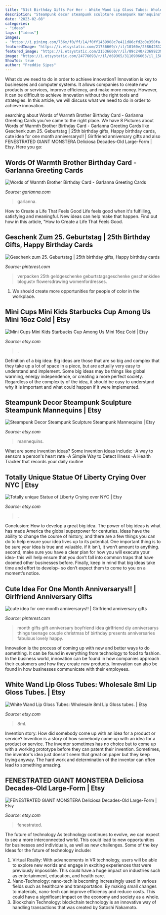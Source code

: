 ```yaml
---
title: "51st Birthday Gifts For Her - White Wand Lip Gloss Tubes: Wholesale 8ml Lip Gloss Tubes."
description: "Steampunk decor steampunk sculpture steampunk mannequins"
date: "2023-02-08"
categories:
- "ideas"
tags: ["ideas"]
images:
- "https://i.pinimg.com/736x/f0/ff/14/f0ff1439908c7e411d86cfd2c0e350fa--apology-gifts-anniversary-ideas.jpg"
featuredImage: "https://i.etsystatic.com/21756669/r/il/10160e/2586428128/il_1588xN.2586428128_qfdy.jpg"
featured_image: "https://i.etsystatic.com/21536660/r/il/89c240/2369923930/il_1588xN.2369923930_2i8n.jpg"
image: "https://i.etsystatic.com/24776693/r/il/d69365/3116906663/il_1588xN.3116906663_s3ty.jpg"
ShowToc: true
author: "Freddie Sipes"
---
```



What do we need to do in order to achieve innovation?
Innovation is key to businesses and computer systems. It allows companies to create new products or services, improve efficiency, and make more money. However, it can be difficult to achieve innovation without the right tools and strategies. In this article, we will discuss what we need to do in order to achieve innovation.

	

		
searching about Words of Warmth Brother Birthday Card - Garlanna Greeting Cards you've came to the right place. We have 8 Pictures about Words of Warmth Brother Birthday Card - Garlanna Greeting Cards like Geschenk zum 25. Geburtstag | 25th birthday gifts, Happy birthday cards, cute idea for one month anniversarys!! | Girlfriend anniversary gifts and also FENESTRATED GIANT MONSTERA Deliciosa Decades-Old Large-Form | Etsy. Here you go:
		
    
## Words Of Warmth Brother Birthday Card - Garlanna Greeting Cards

<img loading=lazy src="https://garlanna.com/wp-content/uploads/2017/10/G2293-brother-birthday-card-cropped-1024x1024.jpg" onerror="this.onerror=null;this.src='https://tse3.mm.bing.net/th?id=OIP.jZoFDAD_dehyMZ2OD6E2gQHaHa&amp;pid=15.1';" alt="Words of Warmth Brother Birthday Card - Garlanna Greeting Cards">

_Source: garlanna.com_

>garlanna. 

	

How to Create a Life That Feels Good
Life feels good when it's fulfilling, satisfying and meaningful. New ideas can help make that happen. Find out how in this article, "How to Create a Life That Feels Good.

    
## Geschenk Zum 25. Geburtstag | 25th Birthday Gifts, Happy Birthday Cards

<img loading=lazy src="https://i.pinimg.com/736x/54/99/36/54993608baccf60d4c92985aa9c4842d.jpg" onerror="this.onerror=null;this.src='https://tse3.mm.bing.net/th?id=OIP.mE0MqgU1XeL5V7VrLLnGAgHaNK&amp;pid=15.1';" alt="Geschenk zum 25. Geburtstag | 25th birthday gifts, Happy birthday cards">

_Source: pinterest.com_

>verpacken 25th geldgeschenke geburtstagsgeschenke geschenkidee blogustv flowersdrawing womenfordresses. 

	

1. We should create more opportunities for people of color in the workplace.

    
## Mini Cups Mini Kids Starbucks Cup Among Us Mini 16oz Cold | Etsy

<img loading=lazy src="https://i.etsystatic.com/25663080/r/il/5afa5c/2915984882/il_fullxfull.2915984882_ezbq.jpg" onerror="this.onerror=null;this.src='https://tse3.mm.bing.net/th?id=OIP.Ypj5_bBRpRZPmOWfYMMvvwHaJ4&amp;pid=15.1';" alt="Mini Cups Mini Kids Starbucks Cup Among Us Mini 16oz Cold | Etsy">

_Source: etsy.com_

>. 

	

Definition of a big idea:
Big ideas are those that are so big and complex that they take up a lot of space in a piece, but are actually very easy to understand and implement. Some big ideas may be things like global warming, energy independence, or creating a more perfect society. Regardless of the complexity of the idea, it should be easy to understand why it is important and what could happen if it were implemented.

    
## Steampunk Decor Steampunk Sculpture Steampunk Mannequins | Etsy

<img loading=lazy src="https://i.etsystatic.com/21536660/r/il/89c240/2369923930/il_1588xN.2369923930_2i8n.jpg" onerror="this.onerror=null;this.src='https://tse3.mm.bing.net/th?id=OIP.WTYy6DyaK1_PHmno5XoHVgHaJ3&amp;pid=15.1';" alt="Steampunk Decor Steampunk Sculpture Steampunk Mannequins | Etsy">

_Source: etsy.com_

>mannequins. 

	

What are some invention ideas?
Some invention ideas include:
-A way to sensors a person's heart rate 
-A Simple Way to Detect Illness 
-A Health Tracker that records your daily routine

    
## Totally Unique Statue Of Liberty Crying Over NYC | Etsy

<img loading=lazy src="https://i.etsystatic.com/21756669/r/il/10160e/2586428128/il_1588xN.2586428128_qfdy.jpg" onerror="this.onerror=null;this.src='https://tse1.mm.bing.net/th?id=OIP.KHVgFnh6ULzJsDkqTixjcwHaKF&amp;pid=15.1';" alt="Totally unique Statue of Liberty Crying over NYC | Etsy">

_Source: etsy.com_

>. 

	

Conclusion: How to develop a great big idea.
The power of big ideas is what has made America the global superpower for centuries. Ideas have the ability to change the course of history, and there are a few things you can do to help ensure your idea lives up to its potential.
One important thing is to be sure your idea is true and valuable. if it isn’t, it won’t amount to anything. second, make sure you have a clear plan for how you will execute your idea- this will help ensure that you don’t fall into common traps that have doomed other businesses before. Finally, keep in mind that big ideas take time and effort to develop- so don’t expect them to come to you on a moment’s notice.

    
## Cute Idea For One Month Anniversarys!! | Girlfriend Anniversary Gifts

<img loading=lazy src="https://i.pinimg.com/736x/f0/ff/14/f0ff1439908c7e411d86cfd2c0e350fa--apology-gifts-anniversary-ideas.jpg" onerror="this.onerror=null;this.src='https://tse3.mm.bing.net/th?id=OIP.PiLgUt_KdWeNwbs2v5Q37AHaNL&amp;pid=15.1';" alt="cute idea for one month anniversarys!! | Girlfriend anniversary gifts">

_Source: pinterest.com_

>month gifts gift anniversary boyfriend idea girlfriend diy anniversarys things teenage couple christmas bf birthday presents anniversaries fabulous lovely happy. 

	

Innovation is the process of coming up with new and better ways to do something. It can be found in everything from technology to food to fashion. In the business world, innovation can be found in how companies approach their customers and how they create new products. Innovation can also be found in how businesses communicate with their employees.

    
## White Wand Lip Gloss Tubes: Wholesale 8ml Lip Gloss Tubes. | Etsy

<img loading=lazy src="https://i.etsystatic.com/27132722/r/il/84a208/2989312813/il_1588xN.2989312813_e9mc.jpg" onerror="this.onerror=null;this.src='https://tse2.mm.bing.net/th?id=OIP.TxcUrHiPIlimdhClDryLpAHaJ3&amp;pid=15.1';" alt="White Wand Lip Gloss Tubes: Wholesale 8ml Lip Gloss tubes. | Etsy">

_Source: etsy.com_

>8ml. 

	

Invention story: How did somebody come up with an idea for a product or service?
Invention is a story of how somebody came up with an idea for a product or service. The inventor sometimes has no choice but to come up with a working prototype before they can patent their invention. Sometimes, the inventor's idea just doesn't seem that great on paper but they keep trying anyway. The hard work and determination of the inventor can often lead to something amazing.

    
## FENESTRATED GIANT MONSTERA Deliciosa Decades-Old Large-Form | Etsy

<img loading=lazy src="https://i.etsystatic.com/24776693/r/il/d69365/3116906663/il_1588xN.3116906663_s3ty.jpg" onerror="this.onerror=null;this.src='https://tse1.mm.bing.net/th?id=OIP.ACR4QCd5kP5ZuxZkHHaJPQHaJ3&amp;pid=15.1';" alt="FENESTRATED GIANT MONSTERA Deliciosa Decades-Old Large-Form | Etsy">

_Source: etsy.com_

>fenestrated. 

	

The future of technology
As technology continues to evolve, we can expect to see a more interconnected world. This could lead to new opportunities for businesses and individuals, as well as new challenges. Some of the key Ideas for the future of technology include: 
1. Virtual Reality: With advancements in VR technology, users will be able to explore new worlds and engage in exciting experiences that were previously impossible. This could have a huge impact on industries such as entertainment, education, and health care.
2. Nano-Technology: nano-tech is becoming increasingly used in various fields such as healthcare and transportation. By making small changes to materials, nano-tech can improve efficiency and reduce costs. This could have a significant impact on the economy and society as a whole. 
3. Blockchain Technology: blockchain technology is an innovative way of handling transactions that was created by Satoshi Nakamoto.

